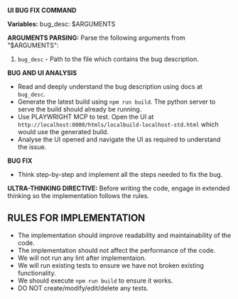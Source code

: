 **UI BUG FIX COMMAND**

**Variables:**
bug_desc: $ARGUMENTS

**ARGUMENTS PARSING:**
Parse the following arguments from "$ARGUMENTS":
1. `bug_desc` - Path to the file which contains the bug description.

**BUG AND UI ANALYSIS**
- Read and deeply understand the bug description using docs at `bug_desc`.
- Generate the latest build using `npm run build`. The python server to serve the build should already be running.
- Use PLAYWRIGHT MCP to test. Open the UI at `http://localhost:8000/htmls/localbuild-localhost-std.html` which would use the generated build.
- Analyse the UI opened and navigate the UI as required to understand the issue.

**BUG FIX**
- Think step-by-step and implement all the steps needed to fix the bug.

**ULTRA-THINKING DIRECTIVE:**
Before writing the code, engage in extended thinking so the implementation follows the rules.

## RULES FOR IMPLEMENTATION
- The implementation should improve readability and maintainability of the code. 
- The implementation should not affect the performance of the code.
- We will not run any lint after implementaion.
- We will run existing tests to ensure we have not broken existing functionality.
- We should execute `npm run build` to ensure it works.
- DO NOT create/modify/edit/delete any tests.